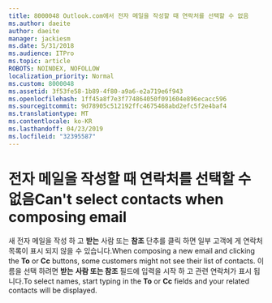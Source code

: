 ```yaml
---
title: 8000048 Outlook.com에서 전자 메일을 작성할 때 연락처를 선택할 수 없음
ms.author: daeite
author: daeite
manager: jackiesm
ms.date: 5/31/2018
ms.audience: ITPro
ms.topic: article
ROBOTS: NOINDEX, NOFOLLOW
localization_priority: Normal
ms.custom: 8000048
ms.assetid: 3f53fe58-1b89-4f80-a9a6-e2a719e6f943
ms.openlocfilehash: 1ff45a8f7e3f774864050f091604e896ecacc596
ms.sourcegitcommit: 9d78905c512192ffc4675468abd2efc5f2e4baf4
ms.translationtype: MT
ms.contentlocale: ko-KR
ms.lasthandoff: 04/23/2019
ms.locfileid: "32395587"
---
```

# <a name="cant-select-contacts-when-composing-email"></a><span data-ttu-id="21633-102">전자 메일을 작성할 때 연락처를 선택할 수 없음</span><span class="sxs-lookup"><span data-stu-id="21633-102">Can't select contacts when composing email</span></span>

<span data-ttu-id="21633-103">새 전자 메일을 작성 하 고 **받는** 사람 또는 **참조** 단추를 클릭 하면 일부 고객에 게 연락처 목록이 표시 되지 않을 수 있습니다.</span><span class="sxs-lookup"><span data-stu-id="21633-103">When composing a new email and clicking the **To** or **Cc** buttons, some customers might not see their list of contacts.</span></span> <span data-ttu-id="21633-104">이름을 선택 하려면 **받는** **사람 또는 참조** 필드에 입력을 시작 하 고 관련 연락처가 표시 됩니다.</span><span class="sxs-lookup"><span data-stu-id="21633-104">To select names, start typing in the **To** or **Cc** fields and your related contacts will be displayed.</span></span> 
  

